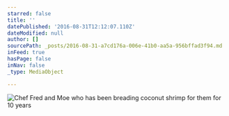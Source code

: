```yaml
---
starred: false
title: ''
datePublished: '2016-08-31T12:12:07.110Z'
dateModified: null
author: []
sourcePath: _posts/2016-08-31-a7cd176a-006e-41b0-aa5a-956bffad3f94.md
inFeed: true
hasPage: false
inNav: false
_type: MediaObject

---
```

![Chef Fred and Moe who has been breading coconut shrimp for them for 10 years](https://the-grid-user-content.s3-us-west-2.amazonaws.com/e363c8e1-8332-4930-99e1-f615381a0e64.jpg)